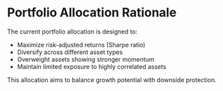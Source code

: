 
# Portfolio Allocation Rationale

The current portfolio allocation is designed to:

- Maximize risk-adjusted returns (Sharpe ratio)
- Diversify across different asset types
- Overweight assets showing stronger momentum
- Maintain limited exposure to highly correlated assets

This allocation aims to balance growth potential with downside protection.
